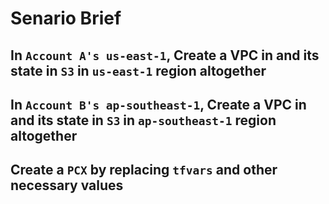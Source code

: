 # Senario Brief

## In `Account A's us-east-1`, Create a VPC in and its state in `S3` in `us-east-1` region altogether

## In `Account B's ap-southeast-1`, Create a VPC in and its state in `S3` in `ap-southeast-1` region altogether

## Create a `PCX` by replacing `tfvars` and other necessary values
